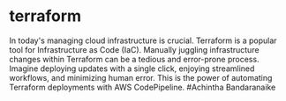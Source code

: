 # terraform
In today's managing cloud infrastructure is crucial. Terraform is a popular tool for Infrastructure as Code (IaC). Manually juggling infrastructure changes within Terraform can be a tedious and error-prone process. Imagine deploying updates with a single click, enjoying streamlined workflows, and minimizing human error. This is the power of automating Terraform deployments with AWS CodePipeline.
#Achintha Bandaranaike

